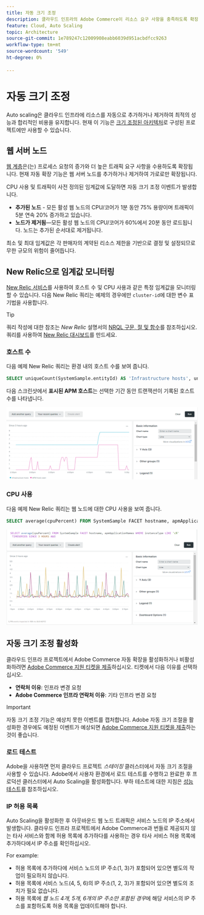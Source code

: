 ```yaml
---
title: 자동 크기 조정
description: 클라우드 인프라의 Adobe Commerce이 리소스 요구 사항을 충족하도록 확장하는 방법을 알아봅니다.
feature: Cloud, Auto Scaling
topic: Architecture
source-git-commit: 1e789247c12009908eabb6039d951acbdfcc9263
workflow-type: tm+mt
source-wordcount: '549'
ht-degree: 0%

---
```


# 자동 크기 조정

Auto scaling은 클라우드 인프라에 리소스를 자동으로 추가하거나 제거하여 최적의 성능과 합리적인 비용을 유지합니다. 현재 이 기능은 [크기 조정된 아키텍처](scaled-architecture.md)로 구성된 프로젝트에만 사용할 수 있습니다.

## 웹 서버 노드

[웹 계층](scaled-architecture.md#web-tier)은(는) 프로세스 요청의 증가와 더 높은 트래픽 요구 사항을 수용하도록 확장됩니다. 현재 자동 확장 기능은 웹 서버 노드를 추가하거나 제거하여 가로로만 확장됩니다.

CPU 사용 및 트래픽이 사전 정의된 임계값에 도달하면 자동 크기 조정 이벤트가 발생합니다.

- **추가된 노드** - 모든 활성 웹 노드의 CPU/코어가 1분 동안 75% 용량이며 트래픽이 5분 연속 20% 증가하고 있습니다.
- **노드가 제거됨**—모든 활성 웹 노드의 CPU/코어가 60%에서 20분 동안 로드됩니다. 노드는 추가된 순서대로 제거됩니다.

최소 및 최대 임계값은 각 판매자의 계약된 리소스 제한을 기반으로 결정 및 설정되므로 무한 규모의 위험이 줄어듭니다.

## New Relic으로 임계값 모니터링

[New Relic 서비스](../monitor/new-relic-service.md)를 사용하여 호스트 수 및 CPU 사용과 같은 특정 임계값을 모니터링할 수 있습니다. 다음 New Relic 쿼리는 예제의 경우에만 `cluster-id`에 대한 변수 표기법을 사용합니다.

>[!TIP]
>
>쿼리 작성에 대한 참조는 _New Relic_ 설명서의 [NRQL 구문, 절 및 함수](https://docs.newrelic.com/docs/query-your-data/nrql-new-relic-query-language/get-started/nrql-syntax-clauses-functions/)를 참조하십시오.
>쿼리를 사용하여 [New Relic 대시보드](https://docs.newrelic.com/docs/query-your-data/explore-query-data/dashboards/introduction-dashboards/)를 만드세요.

### 호스트 수

다음 예제 New Relic 쿼리는 환경 내의 호스트 수를 보여 줍니다.

```sql
SELECT uniqueCount(SystemSample.entityId) AS 'Infrastructure hosts', uniqueCount(Transaction.host) AS 'APM hosts seen' FROM SystemSample, Transaction where (Transaction.appName = 'cluster-id_stg' AND Transaction.transactionType = 'Web') OR SystemSample.apmApplicationNames LIKE '%|cluster-id_stg|%' TIMESERIES SINCE 3 HOURS AGO
```

다음 스크린샷에서 **표시된 APM 호스트**&#x200B;는 선택한 기간 동안 트랜잭션이 기록된 호스트 수를 나타냅니다.

![New Relic 호스트 수](../../assets/new-relic/host-count.png)

### CPU 사용

다음 예제 New Relic 쿼리는 웹 노드에 대한 CPU 사용을 보여 줍니다.

```sql
SELECT average(cpuPercent) FROM SystemSample FACET hostname, apmApplicationNames WHERE instanceType LIKE 'c%' TIMESERIES SINCE 3 HOURS AGO
```

![New Relic 웹 노드 CPU 사용](../../assets/new-relic/web-node-cpu-usage.png)

## 자동 크기 조정 활성화

클라우드 인프라 프로젝트에서 Adobe Commerce 자동 확장을 활성화하거나 비활성화하려면 [Adobe Commerce 지원 티켓을 제출](https://experienceleague.adobe.com/docs/commerce-knowledge-base/kb/help-center-guide/magento-help-center-user-guide.html?lang=ko#submit-ticket)하십시오. 티켓에서 다음 이유를 선택하십시오.

- **연락처 이유**: 인프라 변경 요청
- **Adobe Commerce 인프라 연락처 이유**: 기타 인프라 변경 요청

>[!IMPORTANT]
>
>자동 크기 조정 기능은 예상치 못한 이벤트를 캡처합니다. Adobe 자동 크기 조절을 활성화한 경우에도 예정된 이벤트가 예상되면 [Adobe Commerce 지원 티켓을 제출](https://experienceleague.adobe.com/docs/commerce-knowledge-base/kb/help-center-guide/magento-help-center-user-guide.html?lang=ko#submit-ticket)하는 것이 좋습니다.

### 로드 테스트

Adobe을 사용하면 먼저 클라우드 프로젝트 _스테이징_ 클러스터에서 자동 크기 조절을 사용할 수 있습니다. Adobe에서 사용자 환경에서 로드 테스트를 수행하고 완료한 후 프로덕션 클러스터에서 Auto Scaling을 활성화합니다. 부하 테스트에 대한 지침은 [성능 테스트](../launch/checklist.md#performance-testing)를 참조하십시오.

### IP 허용 목록

Auto Scaling을 활성화한 후 아웃바운드 웹 노드 트래픽은 서비스 노드의 IP 주소에서 발생합니다. 클라우드 인프라 프로젝트에서 Adobe Commerce과 번들로 제공되지 않는 타사 서비스와 함께 허용 목록에 추가하다를 사용하는 경우 타사 서비스 허용 목록에 추가하다에서 IP 주소를 확인하십시오.

For example:

- 허용 목록에 추가하다에 서비스 노드의 IP 주소(1, 3)가 포함되어 있으면 별도의 작업이 필요하지 않습니다.
- 허용 목록에 서비스 노드(4, 5, 6)의 IP 주소(1, 2, 3)가 포함되어 있으면 별도의 조치가 필요 없습니다.
- 허용 목록에 _웹 노드 4개, 5개, 6개의 IP 주소만 포함된 경우_&#x200B;에 해당 서비스의 IP 주소를 포함하도록 허용 목록을 업데이트해야 합니다.
